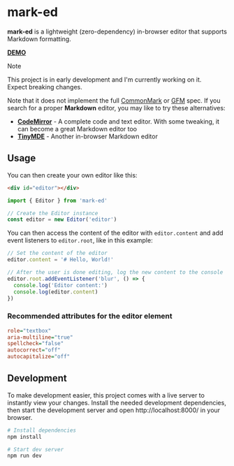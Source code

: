 # mark-ed
**mark-ed** is a lightweight (zero-dependency) in-browser editor that supports Markdown formatting.

**[DEMO](https://doublekekse.dev/mark-ed)**

> [!NOTE]
> This project is in early development and I'm currently working on it.\
> Expect breaking changes.

Note that it does not implement the full [CommonMark](https://commonmark.org/) or [GFM](https://github.github.com/gfm/) spec. If you search for a proper **Markdown** editor, you may like to try these alternatives:
- **[CodeMirror](https://codemirror.net/)** - A complete code and text editor. With some tweaking, it can become a great Markdown editor too
- **[TinyMDE](https://github.com/jefago/tiny-markdown-editor)** - Another in-browser Markdown editor

## Usage
You can then create your own editor like this:

```html
<div id="editor"></div>
```

```ts
import { Editor } from 'mark-ed'

// Create the Editor instance
const editor = new Editor('editor')
```

You can then access the content of the editor with `editor.content` and add event listeners to `editor.root`, like in this example:

```ts
// Set the content of the editor
editor.content = '# Hello, World!'

// After the user is done editing, log the new content to the console
editor.root.addEventListener('blur', () => {
  console.log('Editor content:')
  console.log(editor.content)
})
```

### Recommended attributes for the editor element
```ini
role="textbox"
aria-multiline="true"
spellcheck="false"
autocorrect="off"
autocapitalize="off"
```

## Development
To make development easier, this project comes with a live server to instantly view your changes. Install the needed development dependencies, then start the development server and open http://localhost:8000/ in your browser.

```sh
# Install dependencies
npm install

# Start dev server
npm run dev
```
